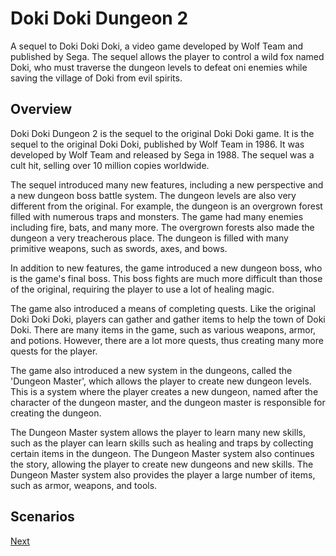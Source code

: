 # Doki Doki Dungeon 2

A sequel to Doki Doki Doki, a video game developed by Wolf Team and published by Sega. The sequel allows the player to control a wild fox named Doki, who must traverse the dungeon levels to defeat oni enemies while saving the village of Doki from evil spirits.

## Overview

Doki Doki Dungeon 2 is the sequel to the original Doki Doki game. It is the sequel to the original Doki Doki, published by Wolf Team in 1986. It was developed by Wolf Team and released by Sega in 1988. The sequel was a cult hit, selling over 10 million copies worldwide.

The sequel introduced many new features, including a new perspective and a new dungeon boss battle system. The dungeon levels are also very different from the original. For example, the dungeon is an overgrown forest filled with numerous traps and monsters. The game had many enemies including fire, bats, and many more. The overgrown forests also made the dungeon a very treacherous place. The dungeon is filled with many primitive weapons, such as swords, axes, and bows.

In addition to new features, the game introduced a new dungeon boss, who is the game's final boss. This boss fights are much more difficult than those of the original, requiring the player to use a lot of healing magic.

The game also introduced a means of completing quests. Like the original Doki Doki Doki, players can gather and gather items to help the town of Doki Doki. There are many items in the game, such as various weapons, armor, and potions. However, there are a lot more quests, thus creating many more quests for the player.

The game also introduced a new system in the dungeons, called the 'Dungeon Master', which allows the player to create new dungeon levels. This is a system where the player creates a new dungeon, named after the character of the dungeon master, and the dungeon master is responsible for creating the dungeon.

The Dungeon Master system allows the player to learn many new skills, such as the player can learn skills such as healing and traps by collecting certain items in the dungeon. The Dungeon Master system also continues the story, allowing the player to create new dungeons and new skills. The Dungeon Master system also provides the player a large number of items, such as armor, weapons, and tools.

## Scenarios
[Next](134.md)